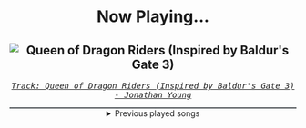 <div align="center"> 
<h1>Now Playing...</h1>

![Queen of Dragon Riders (Inspired by Baldur's Gate 3)](https://i.scdn.co/image/ab67616d00001e02990d9c975a6939d7a3f55654)
--
_<samp><a href="https://open.spotify.com/track/4UfnYW4cSNA1W6T5adBndD">Track: Queen of Dragon Riders (Inspired by Baldur's Gate 3) - Jonathan Young</a></samp>_

<div style="border: 1px #4B5054 solid"></div>
<details>
  <summary>
    Previous played songs
  </summary>
  <table>
    <thead>
      <tr>
        <th>
          Artist
        </th>
        <th>
          Song
        </th>
        <th>
          Link
        </th>
      </tr>
    </thead>
    <tbody>
      <tr><td>Jonathan Young</td><td>Queen of Dragon Riders (Inspired by Baldur's Gate 3)</td><td><a href="https://open.spotify.com/track/4UfnYW4cSNA1W6T5adBndD">https://open.spotify.com/track/4UfnYW4cSNA1W6T5adBndD</a></td></tr><tr><td>Carlos Simon</td><td>Songs of Separation: I. The Garden</td><td><a href="https://open.spotify.com/track/5HltB9XrLsN7fJrT7WC7UW">https://open.spotify.com/track/5HltB9XrLsN7fJrT7WC7UW</a></td></tr><tr><td>FamilyJules</td><td>Live and Learn (Sonic Adventure 2)</td><td><a href="https://open.spotify.com/track/3m3e84jviPj3MtQxPrwcRG">https://open.spotify.com/track/3m3e84jviPj3MtQxPrwcRG</a></td></tr><tr><td>Manafest</td><td>Heavy Metal</td><td><a href="https://open.spotify.com/track/3zy5wQFPNIOwu6ParRuBHT">https://open.spotify.com/track/3zy5wQFPNIOwu6ParRuBHT</a></td></tr><tr><td>Anbu Monastir</td><td>Anime Rizz</td><td><a href="https://open.spotify.com/track/5nTsWjYp4y2J8IULP47Gmm">https://open.spotify.com/track/5nTsWjYp4y2J8IULP47Gmm</a></td></tr><tr><td>NOVELISTS</td><td>Okapi</td><td><a href="https://open.spotify.com/track/50KjEgqnSXYfNGSbtV4zjq">https://open.spotify.com/track/50KjEgqnSXYfNGSbtV4zjq</a></td></tr><tr><td>Dead by April</td><td>Wasteland - orchestral</td><td><a href="https://open.spotify.com/track/36wIxrvx8BXA0g2cv1TXyz">https://open.spotify.com/track/36wIxrvx8BXA0g2cv1TXyz</a></td></tr><tr><td>Vittorio Iannucci</td><td>Volta Celeste</td><td><a href="https://open.spotify.com/track/0E2SDHslRT86WB49UkePuh">https://open.spotify.com/track/0E2SDHslRT86WB49UkePuh</a></td></tr><tr><td>Ministry of Dark</td><td>Blood Party</td><td><a href="https://open.spotify.com/track/1JheZcC3RwKOZCaASN1Vw8">https://open.spotify.com/track/1JheZcC3RwKOZCaASN1Vw8</a></td></tr><tr><td>HalaCG</td><td>Gambler</td><td><a href="https://open.spotify.com/track/5KV3KF1syJHEjjJlt5mQBP">https://open.spotify.com/track/5KV3KF1syJHEjjJlt5mQBP</a></td></tr><tr><td>DECO*27</td><td>あいたい星人</td><td><a href="https://open.spotify.com/track/7BeSoRTRWMDng12YJuzBPc">https://open.spotify.com/track/7BeSoRTRWMDng12YJuzBPc</a></td></tr><tr><td>Ice Nine Kills</td><td>Funeral Derangements - Live in Riverside / 2023</td><td><a href="https://open.spotify.com/track/63yegK1GfKUoVvSjRfLfZW">https://open.spotify.com/track/63yegK1GfKUoVvSjRfLfZW</a></td></tr><tr><td>Dayseeker</td><td>Starving To Be Empty - Acoustic</td><td><a href="https://open.spotify.com/track/2wN9E2tii9GgIMQOcvKJx1">https://open.spotify.com/track/2wN9E2tii9GgIMQOcvKJx1</a></td></tr><tr><td>Silence Speaks Loud</td><td>Body on the Floor</td><td><a href="https://open.spotify.com/track/5RhOm2OtkoAunpUTV8ZeaF">https://open.spotify.com/track/5RhOm2OtkoAunpUTV8ZeaF</a></td></tr><tr><td>Recode the Subliminal</td><td>Eternal Sands</td><td><a href="https://open.spotify.com/track/3pduKBjChpFMZeJtBlBWld">https://open.spotify.com/track/3pduKBjChpFMZeJtBlBWld</a></td></tr><tr><td>League of Legends</td><td>Kayn, Fable's End</td><td><a href="https://open.spotify.com/track/7sLMF1mcL3ymtP31TYPvJW">https://open.spotify.com/track/7sLMF1mcL3ymtP31TYPvJW</a></td></tr><tr><td>Lindsey Stirling</td><td>Evil Twin</td><td><a href="https://open.spotify.com/track/1Etn9dUofwRMlaAEgJk6Ij">https://open.spotify.com/track/1Etn9dUofwRMlaAEgJk6Ij</a></td></tr><tr><td>Citizen Soldier</td><td>Heavy</td><td><a href="https://open.spotify.com/track/6nNLganVtzUVmzlUSAQMDE">https://open.spotify.com/track/6nNLganVtzUVmzlUSAQMDE</a></td></tr><tr><td>Anime Allstars</td><td>Cha-La Head Cha-La (Dragonball Z) - TV-Edit</td><td><a href="https://open.spotify.com/track/4QOtxYi5IO1BL00oKLv8Mp">https://open.spotify.com/track/4QOtxYi5IO1BL00oKLv8Mp</a></td></tr><tr><td>Goodjohn Productions</td><td>Emera</td><td><a href="https://open.spotify.com/track/7wBYdlsBeDcMoUCLylyJGa">https://open.spotify.com/track/7wBYdlsBeDcMoUCLylyJGa</a></td></tr>
    </tbody>
  </table>
</details>

</div>
